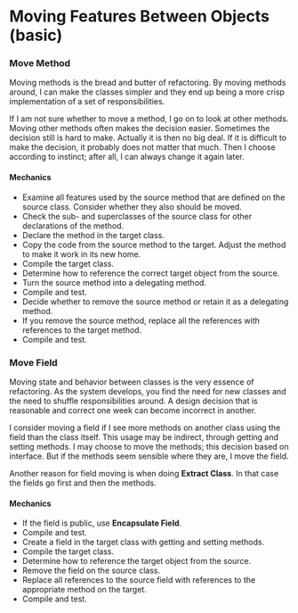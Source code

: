 # Moving Features Between Objects \(basic\)

### Move Method

Moving methods is the bread and butter of refactoring. By moving methods around, I can make the classes simpler and they end up being a more crisp implementation of a set of responsibilities.

If I am not sure whether to move a method, I go on to look at other methods. Moving other methods often makes the decision easier. Sometimes the decision still is hard to make. Actually it is then no big deal. If it is difficult to make the decision, it probably does not matter that much. Then I choose according to instinct; after all, I can always change it again later.

#### Mechanics

* Examine all features used by the source method that are defined on the source class. Consider whether they also should be moved.
* Check the sub- and superclasses of the source class for other declarations of the method.
* Declare the method in the target class.
* Copy the code from the source method to the target. Adjust the method to make it work in its new home.
* Compile the target class.
* Determine how to reference the correct target object from the source.
* Turn the source method into a delegating method.
* Compile and test.
* Decide whether to remove the source method or retain it as a delegating method.
* If you remove the source method, replace all the references with references to the target method.
* Compile and test.

### Move Field

Moving state and behavior between classes is the very essence of refactoring. As the system develops, you find the need for new classes and the need to shuffle responsibilities around. A design decision that is reasonable and correct one week can become incorrect in another. 

I consider moving a field if I see more methods on another class using the field than the class itself. This usage may be indirect, through getting and setting methods. I may choose to move the methods; this decision based on interface. But if the methods seem sensible where they are, I move the field. 

Another reason for field moving is when doing **Extract Class**. In that case the fields go first and then the methods.

#### Mechanics

* If the field is public, use **Encapsulate Field**.
* Compile and test.
* Create a field in the target class with getting and setting methods.
* Compile the target class.
* Determine how to reference the target object from the source.
* Remove the field on the source class.
* Replace all references to the source field with references to the appropriate method on the target.
* Compile and test.





